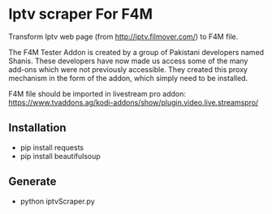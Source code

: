 Iptv scraper For F4M
=============
Transform Iptv web page (from http://iptv.filmover.com/) to
F4M file.

The F4M Tester Addon is created by a group of Pakistani developers named Shanis. These developers have now made us access some of the many add-ons which were not previously accessible. They created this proxy mechanism in the form of the addon, which simply need to be installed.

F4M file should be imported in livestream pro addon: 
https://www.tvaddons.ag/kodi-addons/show/plugin.video.live.streamspro/

## Installation
- pip install requests
- pip install beautifulsoup

## Generate
- python iptvScraper.py
